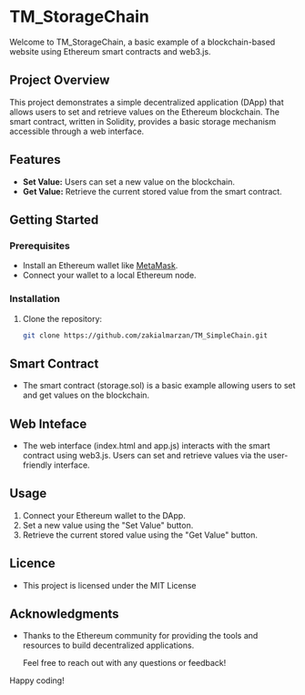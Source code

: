 # TM_StorageChain

Welcome to TM_StorageChain, a basic example of a blockchain-based website using Ethereum smart contracts and web3.js.

## Project Overview

This project demonstrates a simple decentralized application (DApp) that allows users to set and retrieve values on the Ethereum blockchain. The smart contract, written in Solidity, provides a basic storage mechanism accessible through a web interface.

## Features

- **Set Value:** Users can set a new value on the blockchain.
- **Get Value:** Retrieve the current stored value from the smart contract.

## Getting Started

### Prerequisites

- Install an Ethereum wallet like [MetaMask](https://metamask.io/).
- Connect your wallet to a local Ethereum node.

### Installation

1. Clone the repository:

   ```bash
   git clone https://github.com/zakialmarzan/TM_SimpleChain.git
## Smart Contract

- The smart contract (storage.sol) is a basic example allowing users to set and get values on the blockchain.

## Web Inteface

- The web interface (index.html and app.js) interacts with the smart contract using web3.js. Users can set and retrieve values via the user-friendly interface.

## Usage 
1. Connect your Ethereum wallet to the DApp.
2. Set a new value using the "Set Value" button.
3. Retrieve the current stored value using the "Get Value" button.


## Licence
- This project is licensed under the MIT License



## Acknowledgments

- Thanks to the Ethereum community for providing the tools and resources to build decentralized applications.


  Feel free to reach out with any questions or feedback!

Happy coding! 
